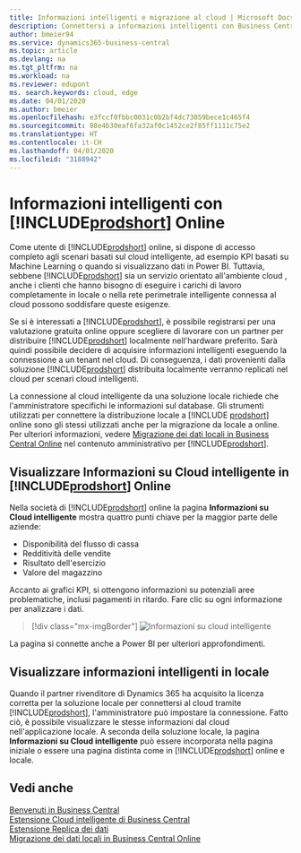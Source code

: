 ```yaml
---
title: Informazioni intelligenti e migrazione al cloud | Microsoft Docs
description: Connettersi a informazioni intelligenti con Business Central dalla soluzione locale. Informazioni su come eseguire la migrazione al cloud.
author: bmeier94
ms.service: dynamics365-business-central
ms.topic: article
ms.devlang: na
ms.tgt_pltfrm: na
ms.workload: na
ms.reviewer: edupont
ms. search.keywords: cloud, edge
ms.date: 04/01/2020
ms.author: bmeier
ms.openlocfilehash: e3fccf0fbbc0031c0b2bf4dc73059bece1c465f4
ms.sourcegitcommit: 88e4b30eaf6fa32af0c1452ce2f85ff1111c75e2
ms.translationtype: HT
ms.contentlocale: it-CH
ms.lasthandoff: 04/01/2020
ms.locfileid: "3188942"
---
```

# <a name="intelligent-insights-with-prodshort-online"></a>Informazioni intelligenti con [!INCLUDE[prodshort](includes/prodshort.md)] Online

Come utente di [!INCLUDE[prodshort](includes/prodshort.md)] online, si dispone di accesso completo agli scenari basati sul cloud intelligente, ad esempio KPI basati su Machine Learning o quando si visualizzano dati in Power BI. Tuttavia, sebbene [!INCLUDE[prodshort](includes/prodshort.md)] sia un servizio orientato all'ambiente cloud , anche i clienti che hanno bisogno di eseguire i carichi di lavoro completamente in locale o nella rete perimetrale intelligente connessa al cloud possono soddisfare queste esigenze.  

Se si è interessati a [!INCLUDE[prodshort](includes/prodshort.md)], è possibile registrarsi per una valutazione gratuita online oppure scegliere di lavorare con un partner per distribuire [!INCLUDE[prodshort](includes/prodshort.md)] localmente nell'hardware preferito. Sarà quindi possibile decidere di acquisire informazioni intelligenti eseguendo la connessione a un tenant nel cloud. Di conseguenza, i dati provenienti dalla soluzione [!INCLUDE[prodshort](includes/prodshort.md)] distribuita localmente verranno replicati nel cloud per scenari cloud intelligenti.  

La connessione al cloud intelligente da una soluzione locale richiede che l'amministratore specifichi le informazioni sul database. Gli strumenti utilizzati per connettere la distribuzione locale a [!INCLUDE [prodshort](includes/prodshort.md)] online sono gli stessi utilizzati anche per la migrazione da locale a online. Per ulteriori informazioni, vedere [Migrazione dei dati locali in Business Central Online](/dynamics365/business-central/dev-itpro/administration/migrate-data) nel contenuto amministrativo per [!INCLUDE[prodshort](includes/prodshort.md)].  

## <a name="viewing-intelligent-cloud-insights-in-prodshort-online"></a>Visualizzare Informazioni su Cloud intelligente in [!INCLUDE[prodshort](includes/prodshort.md)] Online

Nella società di [!INCLUDE[prodshort](includes/prodshort.md)] online la pagina **Informazioni su Cloud intelligente** mostra quattro punti chiave per la maggior parte delle aziende:

- Disponibilità del flusso di cassa
- Redditività delle vendite
- Risultato dell'esercizio
- Valore del magazzino

Accanto ai grafici KPI, si ottengono informazioni su potenziali aree problematiche, inclusi pagamenti in ritardo. Fare clic su ogni informazione per analizzare i dati.  

> [!div class="mx-imgBorder"]
> ![Informazioni su cloud intelligente](media/across-intelligent-cloud/intelligentcloudApril19.png "Mostra la pagina Informazioni su Cloud intelligente in Business Central")

La pagina si connette anche a Power BI per ulteriori approfondimenti.

## <a name="viewing-intelligent-insights-on-premises"></a>Visualizzare informazioni intelligenti in locale

Quando il partner rivenditore di Dynamics 365 ha acquisito la licenza corretta per la soluzione locale per connettersi al cloud tramite [!INCLUDE[prodshort](includes/prodshort.md)], l'amministratore può impostare la connessione. Fatto ciò, è possibile visualizzare le stesse informazioni dal cloud nell'applicazione locale. A seconda della soluzione locale, la pagina **Informazioni su Cloud intelligente** può essere incorporata nella pagina iniziale o essere una pagina distinta come in [!INCLUDE[prodshort](includes/prodshort.md)] online e locale.  

## <a name="see-also"></a>Vedi anche

[Benvenuti in Business Central](index.md)  
[Estensione Cloud intelligente di Business Central](ui-extensions-intelligent-cloud.md)  
[Estensione Replica dei dati](ui-extensions-data-replication.md)  
[Migrazione dei dati locali in Business Central Online](/dynamics365/business-central/dev-itpro/administration/migrate-data)  
